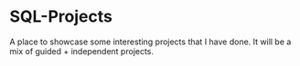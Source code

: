 # SQL-Projects
A place to showcase some interesting projects that I have done. It will be a mix of guided + independent projects.
